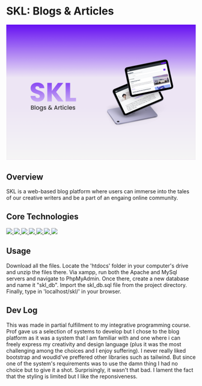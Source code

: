 # SKL: Blogs & Articles
<img src="SKL proj.png">

## Overview

SKL is a web-based blog platform where users can immerse into the tales of our creative writers and be a part of an engaing online community. 

## Core Technologies
<a href="" > <img src="https://img.shields.io/badge/PHP-777BB4?style=for-the-badge&logo=php&logoColor=white"> </a><a href="" > <img src="https://img.shields.io/badge/Bootstrap-7952B3?style=for-the-badge&logo=bootstrap&logoColor=white"></a><a href="" > <img src="https://img.shields.io/badge/MySql-4479A1?style=for-the-badge&logo=mysql&logoColor=white"></a><a href="" > <img src="https://img.shields.io/badge/Javascript-F7DF1E?style=for-the-badge&logo=javascript&logoColor=black"></a><a href="" > <img src="https://img.shields.io/badge/HTML-E34F26?style=for-the-badge&logo=html5&logoColor=white"></a><a href="" > <img src="https://img.shields.io/badge/CSS-1572B6?style=for-the-badge&logo=css3&logoColor=white"></a><a href="" > <img src="https://img.shields.io/badge/JQUERY-0769AD?style=for-the-badge&logo=jquery&logoColor=white"></a>

## Usage
Download all the files. Locate the 'htdocs' folder in your computer's drive and unzip the files there. Via xampp, run both the Apache and MySql servers and navigate to PhpMyAdmin. Once there, create a new database and name it "skl_db". Import the skl_db.sql file from the project directory. Finally, type in 'localhost/skl/' in your browser. 

## Dev Log

This was made in partial fulfillment to my integrative programming course. Prof gave us a selection of systems to develop but I chose to the blog platform as it was a system that I am familiar with and one where i can freely express my creativity and design language (plus it was the most challenging among the choices and I enjoy suffering). I never really liked bootstrap and woudld've preffered other libraries such as tailwind. But since one of the system's requirements was to use the damn thing I had no choice but to give it a shot. Surprisingly, it wasn't that bad. I lament the fact that the styling is limited but I like the reponsiveness. 

